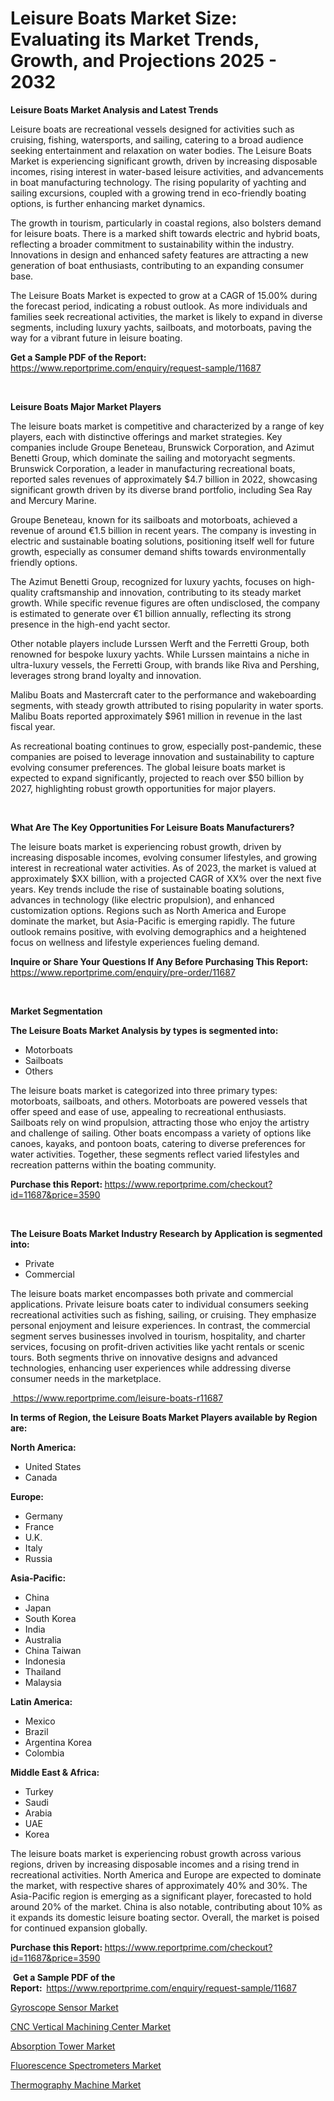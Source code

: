 <p><h1>Leisure Boats Market Size: Evaluating its Market Trends, Growth, and Projections 2025 - 2032</h1></p><p><strong>Leisure Boats Market Analysis and Latest Trends</strong></p>
<p><p>Leisure boats are recreational vessels designed for activities such as cruising, fishing, watersports, and sailing, catering to a broad audience seeking entertainment and relaxation on water bodies. The Leisure Boats Market is experiencing significant growth, driven by increasing disposable incomes, rising interest in water-based leisure activities, and advancements in boat manufacturing technology. The rising popularity of yachting and sailing excursions, coupled with a growing trend in eco-friendly boating options, is further enhancing market dynamics.</p><p>The growth in tourism, particularly in coastal regions, also bolsters demand for leisure boats. There is a marked shift towards electric and hybrid boats, reflecting a broader commitment to sustainability within the industry. Innovations in design and enhanced safety features are attracting a new generation of boat enthusiasts, contributing to an expanding consumer base.</p><p>The Leisure Boats Market is expected to grow at a CAGR of 15.00% during the forecast period, indicating a robust outlook. As more individuals and families seek recreational activities, the market is likely to expand in diverse segments, including luxury yachts, sailboats, and motorboats, paving the way for a vibrant future in leisure boating.</p></p>
<p><strong>Get a Sample PDF of the Report:&nbsp;</strong> <a href="https://www.reportprime.com/enquiry/request-sample/11687?utm_campaign=3521&utm_medium=2&utm_source=Github&utm_content=ia&utm_term=17032025&utm_id=leisure-boats">https://www.reportprime.com/enquiry/request-sample/11687</a></p>
<p>&nbsp;</p>
<p><strong>Leisure Boats Major Market Players</strong></p>
<p><p>The leisure boats market is competitive and characterized by a range of key players, each with distinctive offerings and market strategies. Key companies include Groupe Beneteau, Brunswick Corporation, and Azimut Benetti Group, which dominate the sailing and motoryacht segments. Brunswick Corporation, a leader in manufacturing recreational boats, reported sales revenues of approximately $4.7 billion in 2022, showcasing significant growth driven by its diverse brand portfolio, including Sea Ray and Mercury Marine. </p><p>Groupe Beneteau, known for its sailboats and motorboats, achieved a revenue of around €1.5 billion in recent years. The company is investing in electric and sustainable boating solutions, positioning itself well for future growth, especially as consumer demand shifts towards environmentally friendly options.</p><p>The Azimut Benetti Group, recognized for luxury yachts, focuses on high-quality craftsmanship and innovation, contributing to its steady market growth. While specific revenue figures are often undisclosed, the company is estimated to generate over €1 billion annually, reflecting its strong presence in the high-end yacht sector.</p><p>Other notable players include Lurssen Werft and the Ferretti Group, both renowned for bespoke luxury yachts. While Lurssen maintains a niche in ultra-luxury vessels, the Ferretti Group, with brands like Riva and Pershing, leverages strong brand loyalty and innovation.</p><p>Malibu Boats and Mastercraft cater to the performance and wakeboarding segments, with steady growth attributed to rising popularity in water sports. Malibu Boats reported approximately $961 million in revenue in the last fiscal year.</p><p>As recreational boating continues to grow, especially post-pandemic, these companies are poised to leverage innovation and sustainability to capture evolving consumer preferences. The global leisure boats market is expected to expand significantly, projected to reach over $50 billion by 2027, highlighting robust growth opportunities for major players.</p></p>
<p>&nbsp;</p>
<p><strong>What Are The Key Opportunities For Leisure Boats Manufacturers?</strong></p>
<p><p>The leisure boats market is experiencing robust growth, driven by increasing disposable incomes, evolving consumer lifestyles, and growing interest in recreational water activities. As of 2023, the market is valued at approximately $XX billion, with a projected CAGR of XX% over the next five years. Key trends include the rise of sustainable boating solutions, advances in technology (like electric propulsion), and enhanced customization options. Regions such as North America and Europe dominate the market, but Asia-Pacific is emerging rapidly. The future outlook remains positive, with evolving demographics and a heightened focus on wellness and lifestyle experiences fueling demand.</p></p>
<p><strong>Inquire or Share Your Questions If Any Before Purchasing This Report:</strong> <a href="https://www.reportprime.com/enquiry/pre-order/11687?utm_campaign=3521&utm_medium=2&utm_source=Github&utm_content=ia&utm_term=17032025&utm_id=leisure-boats">https://www.reportprime.com/enquiry/pre-order/11687</a></p>
<p>&nbsp;</p>
<p><strong>Market Segmentation</strong></p>
<p><strong>The Leisure Boats Market Analysis by types is segmented into:</strong></p>
<p><ul><li>Motorboats</li><li>Sailboats</li><li>Others</li></ul></p>
<p><p>The leisure boats market is categorized into three primary types: motorboats, sailboats, and others. Motorboats are powered vessels that offer speed and ease of use, appealing to recreational enthusiasts. Sailboats rely on wind propulsion, attracting those who enjoy the artistry and challenge of sailing. Other boats encompass a variety of options like canoes, kayaks, and pontoon boats, catering to diverse preferences for water activities. Together, these segments reflect varied lifestyles and recreation patterns within the boating community.</p></p>
<p><strong>Purchase this Report:&nbsp;</strong><a href="https://www.reportprime.com/checkout?id=11687&price=3590&utm_campaign=3521&utm_medium=2&utm_source=Github&utm_content=ia&utm_term=17032025&utm_id=leisure-boats">https://www.reportprime.com/checkout?id=11687&price=3590</a></p>
<p>&nbsp;</p>
<p><strong>The Leisure Boats Market Industry Research by Application is segmented into:</strong></p>
<p><ul><li>Private</li><li>Commercial</li></ul></p>
<p><p>The leisure boats market encompasses both private and commercial applications. Private leisure boats cater to individual consumers seeking recreational activities such as fishing, sailing, or cruising. They emphasize personal enjoyment and leisure experiences. In contrast, the commercial segment serves businesses involved in tourism, hospitality, and charter services, focusing on profit-driven activities like yacht rentals or scenic tours. Both segments thrive on innovative designs and advanced technologies, enhancing user experiences while addressing diverse consumer needs in the marketplace.</p></p>
<p><a href="https://www.reportprime.com/leisure-boats-r11687?utm_campaign=3521&utm_medium=2&utm_source=Github&utm_content=ia&utm_term=17032025&utm_id=leisure-boats">&nbsp;https://www.reportprime.com/leisure-boats-r11687</a></p>
<p><strong>In terms of Region, the Leisure Boats Market Players available by Region are:</strong></p>
<p>
    <p> <strong> North America: </strong>
        <ul>
            <li>United States</li>
            <li>Canada</li>
        </ul>
        </p> 
    <p> <strong> Europe: </strong>
        <ul>
            <li>Germany</li>
            <li>France</li>
            <li>U.K.</li>
            <li>Italy</li>
            <li>Russia</li>
        </ul>
        </p> 
    <p> <strong> Asia-Pacific: </strong>
        <ul>
            <li>China</li>
            <li>Japan</li>
            <li>South Korea</li>
            <li>India</li>
            <li>Australia</li>
            <li>China Taiwan</li>
            <li>Indonesia</li>
            <li>Thailand</li>
            <li>Malaysia</li>
        </ul>
        </p> 
    <p> <strong> Latin America: </strong>
        <ul>
            <li>Mexico</li>
            <li>Brazil</li>
            <li>Argentina Korea</li>
            <li>Colombia</li>
        </ul>
        </p> 
    <p> <strong> Middle East & Africa: </strong>
        <ul>
            <li>Turkey</li>
            <li>Saudi</li>
            <li>Arabia</li>
            <li>UAE</li>
            <li>Korea</li>
        </ul>
    </p>
    </p>
<p><p>The leisure boats market is experiencing robust growth across various regions, driven by increasing disposable incomes and a rising trend in recreational activities. North America and Europe are expected to dominate the market, with respective shares of approximately 40% and 30%. The Asia-Pacific region is emerging as a significant player, forecasted to hold around 20% of the market. China is also notable, contributing about 10% as it expands its domestic leisure boating sector. Overall, the market is poised for continued expansion globally.</p></p>
<p><strong>Purchase this Report: </strong><a href="https://www.reportprime.com/checkout?id=11687&price=3590&utm_campaign=3521&utm_medium=2&utm_source=Github&utm_content=ia&utm_term=17032025&utm_id=leisure-boats">https://www.reportprime.com/checkout?id=11687&price=3590</a></p>
<p>&nbsp;<strong>Get a Sample PDF of the Report:&nbsp;&nbsp;</strong><a href="https://www.reportprime.com/enquiry/request-sample/11687?utm_campaign=3521&utm_medium=2&utm_source=Github&utm_content=ia&utm_term=17032025&utm_id=leisure-boats">https://www.reportprime.com/enquiry/request-sample/11687</a></p>
<p><strong></strong></p>
<p><p><a href="https://www.linkedin.com/pulse/gyroscope-sensor-market-size-share-analysis-projecting-future-bfsle?utm_campaign=3521&utm_medium=2&utm_source=Github&utm_content=ia&utm_term=17032025&utm_id=leisure-boats">Gyroscope Sensor Market</a></p><p><a href="https://www.linkedin.com/pulse/annual-growth-cnc-vertical-machining-center-market-54-cagr-revenue-2fcte?utm_campaign=3521&utm_medium=2&utm_source=Github&utm_content=ia&utm_term=17032025&utm_id=leisure-boats">CNC Vertical Machining Center Market</a></p><p><a href="https://www.linkedin.com/pulse/absorption-tower-market-analysis-industry-share-trends-0f3me?utm_campaign=3521&utm_medium=2&utm_source=Github&utm_content=ia&utm_term=17032025&utm_id=leisure-boats">Absorption Tower Market</a></p><p><a href="https://www.linkedin.com/pulse/fluorescence-spectrometers-market-study-industry-overview-kkrfe?utm_campaign=3521&utm_medium=2&utm_source=Github&utm_content=ia&utm_term=17032025&utm_id=leisure-boats">Fluorescence Spectrometers Market</a></p><p><a href="https://www.linkedin.com/pulse/revenue-insights-thermography-machine-market-projected-84f5e?utm_campaign=3521&utm_medium=2&utm_source=Github&utm_content=ia&utm_term=17032025&utm_id=leisure-boats">Thermography Machine Market</a></p></p>